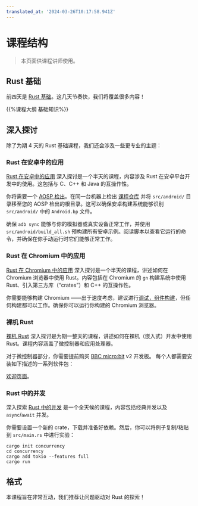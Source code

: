 ```yaml
---
translated_at: '2024-03-26T10:17:58.941Z'
---
```


# 课程结构

> 本页面供课程讲师使用。

## Rust 基础

前四天是 [Rust 基础](../welcome-day-1.md)。这几天节奏快，我们将覆盖很多内容！

{{%课程大纲 基础知识%}}

## 深入探讨

除了为期 4 天的 Rust 基础课程，我们还会涉及一些更专业的主题：

### Rust 在安卓中的应用

[Rust 在安卓中的应用](../android.md) 深入探讨是一个半天的课程，内容涉及 Rust 在安卓平台开发中的使用。这包括与 C、C++ 和 Java 的互操作性。

你将需要一个 [AOSP 检出][1]。在同一台机器上检出
[课程仓库][2] 并将 `src/android/` 目录移至您的 AOSP 检出的根目录。这可以确保安卓构建系统能够识别 `src/android/` 中的 `Android.bp` 文件。

确保 `adb sync` 能够与你的模拟器或真实设备正常工作，并使用 `src/android/build_all.sh` 预构建所有安卓示例。阅读脚本以查看它运行的命令，并确保在你手动运行时它们能够正常工作。

[1]: https://source.android.com/docs/setup/download/downloading
[2]: https://github.com/google/comprehensive-rust

### Rust 在 Chromium 中的应用

[Rust 在 Chromium 中的应用](../chromium.md) 深入探讨是一个半天的课程，讲述如何在 Chromium 浏览器中使用 Rust。内容包括在 Chromium 的 `gn` 构建系统中使用 Rust、引入第三方库（“crates”）和 C++ 的互操作性。

你需要能够构建 Chromium ——出于速度考虑，建议进行[调试，组件构建](../chromium/setup.md)，但任何构建都可以工作。确保你可以运行你构建的 Chromium 浏览器。

### 裸机 Rust

[裸机 Rust](../bare-metal.md) 深入探讨是为期一整天的课程，讲述如何在裸机（嵌入式）开发中使用 Rust。课程内容涵盖了微控制器和应用处理器。

对于微控制器部分，你需要提前购买 [BBC micro:bit](https://microbit.org/) v2 开发板。
每个人都需要安装如下描述的一系列软件包：

[欢迎页面](../bare-metal.md)。

### Rust 中的并发

深入探索 [Rust 中的并发](../concurrency.md) 是一个全天候的课程，内容包括经典并发以及 `async`/`await` 并发。

你需要设置一个新的 crate，下载并准备好依赖。然后，你可以将例子复制/粘贴到 `src/main.rs` 中进行实验：

```shell
cargo init concurrency
cd concurrency
cargo add tokio --features full
cargo run
```

## 格式

本课程旨在非常互动，我们推荐让问题驱动对 Rust 的探索！
